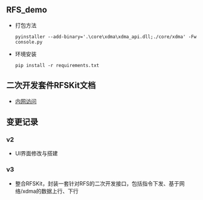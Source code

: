 ## RFS_demo

* 打包方法

  `pyinstaller --add-binary='.\core\xdma\xdma_api.dll;./core/xdma' -Fw console.py`

* 环境安装
  
  `pip install -r requirements.txt`

## 二次开发套件RFSKit文档
* [内网访问](http://192.168.1.2/pages/viewpage.action?pageId=144443947)

## 变更记录
### v2
* UI界面修改与搭建
### v3
* 整合RFSKit，封装一套针对RFS的二次开发接口，包括指令下发、基于网络/xdma的数据上行、下行